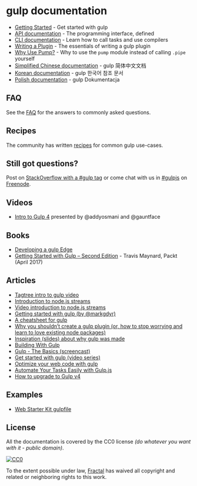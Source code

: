 # gulp documentation

* [Getting Started](getting-started/) - Get started with gulp
* [API documentation](api/) - The programming interface, defined
* [CLI documentation](CLI.md) - Learn how to call tasks and use compilers
* [Writing a Plugin](writing-a-plugin/) - The essentials of writing a gulp plugin
* [Why Use Pump?](why-use-pump/README.md) - Why to use the `pump` module instead of calling `.pipe` yourself
* [Simplified Chinese documentation][SimplifiedChineseDocs] - gulp 简体中文文档
* [Korean documentation][KoreanDocs] - gulp 한국어 참조 문서
* [Polish documentation](https://github.com/mbiesiad/gulp/tree/pl_PL/docs) - gulp Dokumentacja


## FAQ

See the [FAQ](FAQ.md) for the answers to commonly asked questions.


## Recipes

The community has written [recipes](recipes#recipes) for common gulp use-cases.


## Still got questions?

Post on [StackOverflow with a #gulp tag](https://stackoverflow.com/questions/tagged/gulp) or come chat with us in [#gulpjs](https://webchat.freenode.net/?channels=gulpjs) on [Freenode](https://freenode.net/).

## Videos
* [Intro to Gulp 4](https://youtu.be/N42LQ2dLoA8) presented by @addyosmani and @gauntface

## Books
* [Developing a gulp Edge](http://shop.oreilly.com/product/9781939902146.do)
* [Getting Started with Gulp – Second Edition](https://www.packtpub.com/application-development/getting-started-gulp-%E2%80%93-second-edition) - Travis Maynard, Packt (April 2017)


## Articles
* [Tagtree intro to gulp video](http://tagtree.io/gulp)
* [Introduction to node.js streams](https://github.com/substack/stream-handbook)
* [Video introduction to node.js streams](https://www.youtube.com/watch?v=QgEuZ52OZtU)
* [Getting started with gulp (by @markgdyr)](https://markgoodyear.com/2014/01/getting-started-with-gulp/)
* [A cheatsheet for gulp](https://github.com/osscafe/gulp-cheatsheet)
* [Why you shouldn’t create a gulp plugin (or, how to stop worrying and learn to love existing node packages)](http://blog.overzealous.com/post/74121048393/why-you-shouldnt-create-a-gulp-plugin-or-how-to-stop)
* [Inspiration (slides) about why gulp was made](http://slid.es/contra/gulp)
* [Building With Gulp](http://www.smashingmagazine.com/2014/06/11/building-with-gulp/)
* [Gulp - The Basics (screencast)](https://www.youtube.com/watch?v=dwSLFai8ovQ)
* [Get started with gulp (video series)](https://www.youtube.com/playlist?list=PLRk95HPmOM6PN-G1xyKj9q6ap_dc9Yckm)
* [Optimize your web code with gulp](http://www.linuxuser.co.uk/tutorials/optimise-your-web-code-with-gulp-js)
* [Automate Your Tasks Easily with Gulp.js ](https://scotch.io/tutorials/automate-your-tasks-easily-with-gulp-js)
* [How to upgrade to Gulp v4](https://www.liquidlight.co.uk/blog/article/how-do-i-update-to-gulp-4/)

## Examples

- [Web Starter Kit gulpfile](https://github.com/google/web-starter-kit/blob/master/gulpfile.babel.js)


## License

All the documentation is covered by the CC0 license *(do whatever you want with it - public domain)*.

[![CC0](https://i.creativecommons.org/p/zero/1.0/88x31.png)](https://creativecommons.org/publicdomain/zero/1.0/)

To the extent possible under law, [Fractal](http://wearefractal.com) has waived all copyright and related or neighboring rights to this work.

[SpanishDocs]: https://github.com/bucaran/gulp-docs-es
[SimplifiedChineseDocs]: https://github.com/lisposter/gulp-docs-zh-cn
[KoreanDocs]: https://github.com/preco21/gulp-docs-ko
